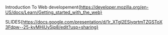 Introduction To Web developement{https://developer.mozilla.org/en-US/docs/Learn/Getting_started_with_the_web}

SLIDES{https://docs.google.com/presentation/d/1r_XTgl2ESiyprtmTZGSToX3Fdpw--25-kvMHiUy5ip8/edit?usp=sharing}

